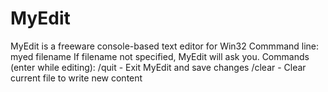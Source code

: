 # MyEdit
MyEdit is a freeware console-based text editor for Win32
Commmand line: myed filename
If filename not specified, MyEdit will ask you.
Commands (enter while editing):
/quit - Exit MyEdit and save changes
/clear - Clear current file to write new content
